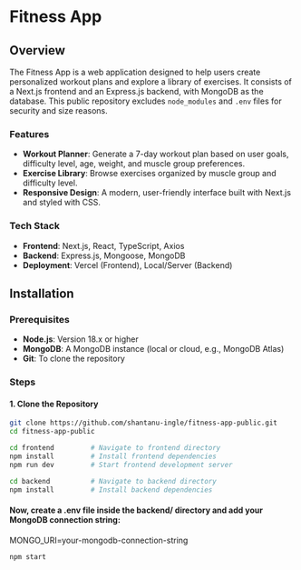 # Fitness App

## Overview
The Fitness App is a web application designed to help users create personalized workout plans and explore a library of exercises. It consists of a Next.js frontend and an Express.js backend, with MongoDB as the database. This public repository excludes `node_modules` and `.env` files for security and size reasons.

### Features
- **Workout Planner**: Generate a 7-day workout plan based on user goals, difficulty level, age, weight, and muscle group preferences.
- **Exercise Library**: Browse exercises organized by muscle group and difficulty level.
- **Responsive Design**: A modern, user-friendly interface built with Next.js and styled with CSS.

### Tech Stack
- **Frontend**: Next.js, React, TypeScript, Axios
- **Backend**: Express.js, Mongoose, MongoDB
- **Deployment**: Vercel (Frontend), Local/Server (Backend)

## Installation

### Prerequisites
- **Node.js**: Version 18.x or higher
- **MongoDB**: A MongoDB instance (local or cloud, e.g., MongoDB Atlas)
- **Git**: To clone the repository

### Steps

#### 1. Clone the Repository
```bash
git clone https://github.com/shantanu-ingle/fitness-app-public.git
cd fitness-app-public
```
```bash
cd frontend         # Navigate to frontend directory
npm install         # Install frontend dependencies
npm run dev         # Start frontend development server

cd backend          # Navigate to backend directory
npm install         # Install backend dependencies
```
#### Now, create a .env file inside the backend/ directory and add your MongoDB connection string:
MONGO_URI=your-mongodb-connection-string

```bash
npm start
```
